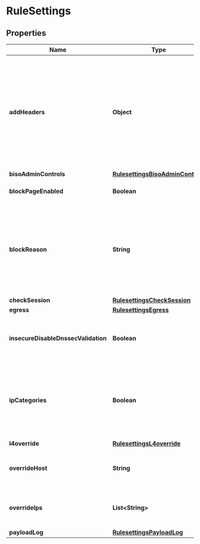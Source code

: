 # RuleSettings

## Properties
Name | Type | Description | Notes
------------ | ------------- | ------------- | -------------
**addHeaders** | **Object** | Add custom headers to allowed requests, in the form of key-value pairs. Keys are header names, pointing to an array with its header value(s). |  [optional]
**bisoAdminControls** | [**RulesettingsBisoAdminControls**](RulesettingsBisoAdminControls.md) |  |  [optional]
**blockPageEnabled** | **Boolean** | Enable the custom block page. |  [optional]
**blockReason** | **String** | The text describing why this block occurred that will be displayed on the custom block page (if enabled). |  [optional]
**checkSession** | [**RulesettingsCheckSession**](RulesettingsCheckSession.md) |  |  [optional]
**egress** | [**RulesettingsEgress**](RulesettingsEgress.md) |  |  [optional]
**insecureDisableDnssecValidation** | **Boolean** | INSECURE - disable DNSSEC validation (for allow actions). |  [optional]
**ipCategories** | **Boolean** | Include IPs in DNS resolver category blocks. By default categories only block on domain names. |  [optional]
**l4override** | [**RulesettingsL4override**](RulesettingsL4override.md) |  |  [optional]
**overrideHost** | **String** | Override matching DNS queries with this. |  [optional]
**overrideIps** | **List&lt;String&gt;** | Override matching DNS queries with this. |  [optional]
**payloadLog** | [**RulesettingsPayloadLog**](RulesettingsPayloadLog.md) |  |  [optional]
